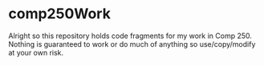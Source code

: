 # comp250Work
Alright so this repository holds code fragments for my work in Comp 250.
Nothing is guaranteed to work or do much of anything so use/copy/modify at your own risk.
